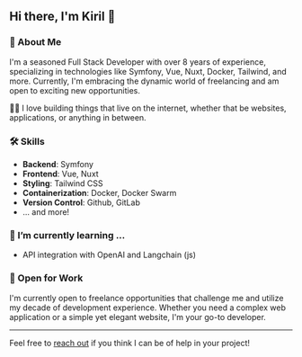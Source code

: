 ## Hi there, I'm Kiril 👋

### 🚀 About Me
I'm a seasoned Full Stack Developer with over 8 years of experience, specializing in technologies like Symfony, Vue, Nuxt, Docker, Tailwind, and more. Currently, I'm embracing the dynamic world of freelancing and am open to exciting new opportunities.

👨‍💻 I love building things that live on the internet, whether that be websites, applications, or anything in between.

### 🛠 Skills
- **Backend**: Symfony
- **Frontend**: Vue, Nuxt
- **Styling**: Tailwind CSS
- **Containerization**: Docker, Docker Swarm
- **Version Control**: Github, GitLab
- ... and more!

### 🌱 I’m currently learning ...
- API integration with OpenAI and Langchain (js)

### 💼 Open for Work
I'm currently open to freelance opportunities that challenge me and utilize my decade of development experience. Whether you need a complex web application or a simple yet elegant website, I'm your go-to developer.

---

Feel free to [reach out](mailto:knmitov@gmail.com) if you think I can be of help in your project!
